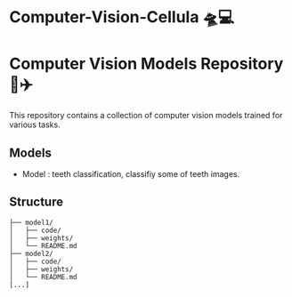 # Computer-Vision-Cellula 🛸💻

# Computer Vision Models Repository 🚀✈️

This repository contains a collection of computer vision models trained for various tasks.

## Models

- Model : teeth classification, classifiy some of teeth images.

## Structure
```repo/
├── model1/
│   ├── code/
│   ├── weights/
│   └── README.md
├── model2/
│   ├── code/
│   ├── weights/
│   └── README.md
[...]

